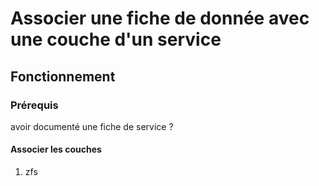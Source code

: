 # Associer une fiche de donnée avec une couche d'un service


## Fonctionnement



### Prérequis

avoir documenté une fiche de service ?

#### Associer les couches

1. zfs
